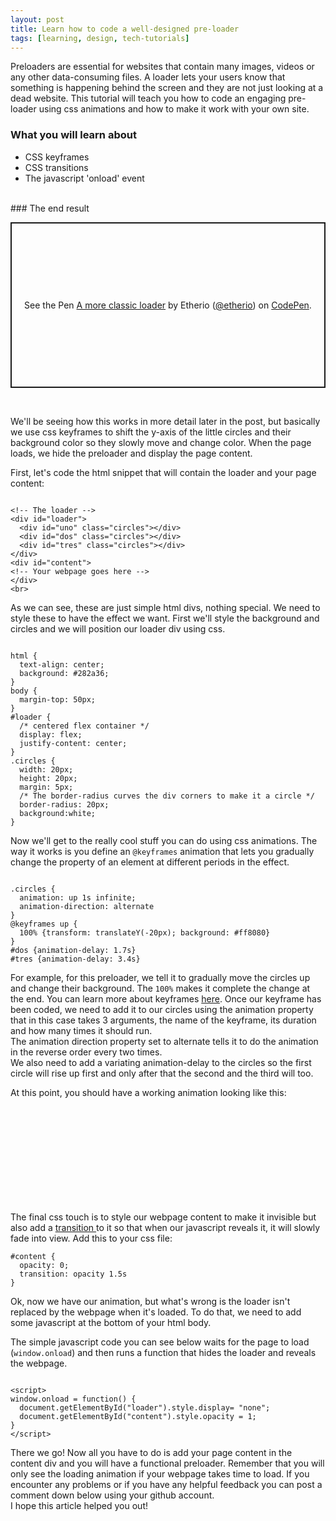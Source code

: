 ```yaml
---
layout: post
title: Learn how to code a well-designed pre-loader
tags: [learning, design, tech-tutorials]
---
```


Preloaders are essential for websites that contain many images, videos or any other data-consuming files. A loader lets your users know that something is happening behind the screen and they are not just looking at a dead website. This tutorial will teach you how to code an engaging pre-loader using css animations and how to make it work with your own site.

### What you will learn about
- CSS keyframes
- CSS transitions
- The javascript 'onload' event

<br>
### The end result

<p class="codepen" data-height="265" data-theme-id="light" data-default-tab="css,result" data-user="etherio" data-slug-hash="gOYZLyM" style="height: 265px; box-sizing: border-box; display: flex; align-items: center; justify-content: center; border: 2px solid; margin: 1em 0; padding: 1em;" data-pen-title="A more classic loader">
  <span>See the Pen <a href="https://codepen.io/etherio/pen/gOYZLyM">
  A more classic loader</a> by Etherio (<a href="https://codepen.io/etherio">@etherio</a>)
  on <a href="https://codepen.io">CodePen</a>.</span>
</p>
<script async src="https://static.codepen.io/assets/embed/ei.js"></script> <br>

We'll be seeing how this works in more detail later in the post, but basically we use css keyframes to shift the y-axis of the little circles and their background color so they slowly move and change color. When the page loads, we hide the preloader and display the page content.

First, let's code the html snippet that will contain the loader and your page content:<br>
<pre><code class="html">
&lt;!-- The loader --&gt;
&lt;div id="loader"&gt;
  &lt;div id="uno" class="circles">&lt;/div&gt;
  &lt;div id="dos" class="circles">&lt;/div&gt;
  &lt;div id="tres" class="circles">&lt;/div&gt;
&lt;/div&gt;
&lt;div id="content"&gt;
&lt;!-- Your webpage goes here --&gt;
&lt;/div&gt;
&lt;br&gt;
</code></pre>

As we can see, these are just simple html divs, nothing special. We need to style these to have the effect we want.
First we'll style the background and circles and we will position our loader div using css.
<pre><code>
html {
  text-align: center;
  background: #282a36;
}
body {
  margin-top: 50px;
}
#loader {
  /* centered flex container */
  display: flex;
  justify-content: center;
}
.circles {
  width: 20px;
  height: 20px;
  margin: 5px;
  /* The border-radius curves the div corners to make it a circle */
  border-radius: 20px;
  background:white;
}
</code></pre>
Now we'll get to the really cool stuff you can do using css animations. The way it works is you define an <code>@keyframes</code> animation that lets you gradually change the property of an element at different periods in the effect.
<pre><code>
.circles {
  animation: up 1s infinite;
  animation-direction: alternate
}
@keyframes up {
  100% {transform: translateY(-20px); background: #ff8080}
}
#dos {animation-delay: 1.7s}
#tres {animation-delay: 3.4s}
</code></pre>

For example, for this preloader, we tell it to gradually move the circles up and change their background. The <code>100%</code> makes it complete the change at the end. You can learn more about keyframes <a href="https://www.w3schools.com/css/css3_animations.asp" target="_blank">here</a>. Once our keyframe has been coded, we need to add it to our circles using the animation property that in this case takes 3 arguments, the name of the keyframe, its duration and how many times it should run. <br>
The animation direction property set to alternate tells it to do the animation in the reverse order every two times. <br>
We also need to add a variating animation-delay to the circles so the first circle will rise up first and only after that the second and the third will too.

At this point, you should have a working animation looking like this:
<pre><code>
<div id="loader">
  <div id="uno" class="circles"></div>
  <div id="dos" class="circles"></div>
  <div id="tres" class="circles"></div>
</div>
<div id="content">
</div>
</code></pre>

The final css touch is to style our webpage content to make it invisible but also add a <a href="https://www.w3schools.com/css/css3_transitions.asp" target="_blank">transition </a>to it so that when our javascript reveals it, it will slowly fade into view. Add this to your css file:
<pre><code>#content {
  opacity: 0;
  transition: opacity 1.5s
}
</code></pre>

Ok, now we have our animation, but what's wrong is the loader isn't replaced by the webpage when it's loaded. To do that, we need to add some javascript at the bottom of your html body.

The simple javascript code you can see below waits for the page to load (<code>window.onload</code>) and then runs a function that hides the loader and reveals the webpage.
<pre><code>
&lt;script>
window.onload = function() {
  document.getElementById("loader").style.display= "none"; 
  document.getElementById("content").style.opacity = 1; 
}
&lt;/script&gt;
</code></pre>

There we go! Now all you have to do is add your page content in the content div and you will have a functional preloader. Remember that you will only see the loading animation if your webpage takes time to load. If you encounter any problems or if you have any helpful feedback you can post a comment down below using your github account. <br>
I hope this article helped you out! 